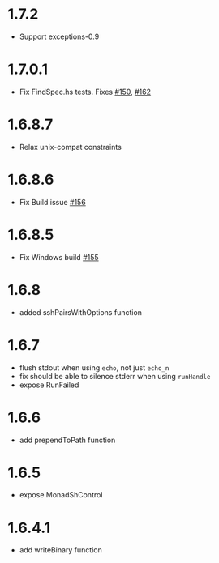 # 1.7.2

* Support exceptions-0.9

# 1.7.0.1

* Fix FindSpec.hs tests. Fixes [#150](https://github.com/yesodweb/Shelly.hs/issues/150), [#162](https://github.com/yesodweb/Shelly.hs/issues/162)

# 1.6.8.7

* Relax unix-compat constraints

# 1.6.8.6

* Fix Build issue [#156](https://github.com/yesodweb/Shelly.hs/issues/156)

# 1.6.8.5

* Fix Windows build [#155](https://github.com/yesodweb/Shelly.hs/pull/155)

# 1.6.8

* added sshPairsWithOptions function

# 1.6.7

* flush stdout when using `echo`, not just `echo_n`
* fix should be able to silence stderr when using `runHandle`
* expose RunFailed

# 1.6.6

* add prependToPath function

# 1.6.5

* expose MonadShControl

# 1.6.4.1

* add writeBinary function
